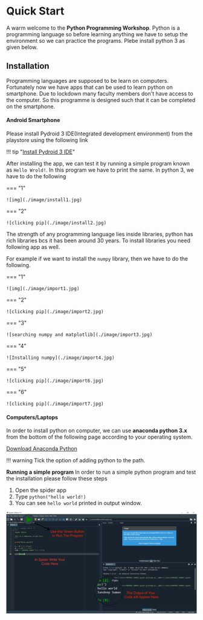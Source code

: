 # Quick Start

A warm welcome to the **Python Programming Workshop**. Python is a programming language so before learning anything we have to setup the environment so we can practice the programs. Plebe install python 3 as given below.

## Installation

Programming languages are supposed to be learn on computers. Fortunately now we have apps that can be used to learn python on smartphone. Due to lockdown many faculty members don't have access to the computer. So this programme is designed such that it can be completed on the smartphone. 

#### Android Smartphone

Please install Pydroid 3 IDE(Integrated development environment) from the playstore using the following link

!!! tip "[Install Pydroid 3 IDE](https://play.google.com/store/apps/details?id=ru.iiec.pydroid3)"

After installing the app, we can test it by running a simple program known as `Hello Wrold!`. In this program we have to print the same. In python 3, we have to do the following 

=== "1"

    ![img](./image/install1.jpg)

=== "2"

    ![clicking pip](./image/install2.jpg)


The strength of any programming language lies inside libraries, python has rich libraries bcs it has been around 30 years. To install libraries you need following app as well.

For example if we want to install the `numpy` library, then we have to do the following. 

=== "1"

    ![img](./image/import1.jpg)

=== "2"

    ![clicking pip](./image/import2.jpg)

=== "3"

    ![searching numpy and matplotlib](./image/import3.jpg)

=== "4"

    ![Installing numpy](./image/import4.jpg)

=== "5"

    ![clicking pip](./image/import6.jpg)

=== "6"

    ![clicking pip](./image/import7.jpg)

#### Computers/Laptops

In order to install python on computer, we can use **anaconda python 3.x** from the bottom of the following page according to your operating system.

[Download Anaconda Python](https://www.anaconda.com/products/individual)

!!! warning
    Tick the option of adding python to the path.


**Running a simple program** 
In order to run a simple python program and test the installation please follow these steps

1. Open the spider app
2. Type `python("hello world!)`
3. You can see `hello world` printed in output window.

![img](./image/spyder.png)